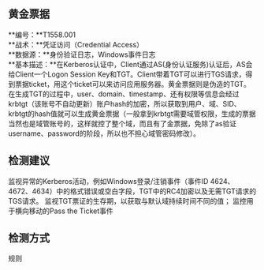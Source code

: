 ## 黄金票据  
**编号：**T1558.001  
**战术：**凭证访问（Credential Access）  
**数据源：**身份验证日志，Windows事件日志  
**基本描述：**在Kerberos认证中，Client通过AS(身份认证服务)认证后，AS会给Client一个Logon Session Key和TGT。Client带着TGT可以进行TGS请求，得到票据ticket，用这个ticket可以来访问应用服务器。黄金票据则是伪造的TGT。
在生成TGT的过程中，user、domain、timestamp、还有权限等信息会经过krbtgt（该账号不自动更新）账户hash的加密，所以获取到用户、域、SID、krbtgt的hash值就可以生成黄金票据（一般拿到krbtgt需要域管权限，生成的票据当然也是域管账号的，这样就控了整个域，而且有了金票据，免除了as验证username、password的阶段，所以也不担心域管密码修改）。  
## 检测建议  
监视异常的Kerberos活动，例如Windows登录/注销事件（事件ID 4624、4672、4634）中的格式错误或空白字段，TGT中的RC4加密以及无需TGT请求的TGS请求。
监视TGT票证的生存期，以获取与默认域持续时间不同的值；
监控用于横向移动的Pass the Ticket事件  
## 检测方式  
规则